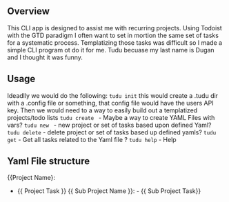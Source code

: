 ## Overview
This CLI app is designed to assist me with recurring projects. Using Todoist with the GTD paradigm I often want to set in mortion the same set of tasks for a systematic process. Templatizing those tasks was difficult so I made a simple CLI program ot do it for me. Tudu becuase my last name is Dugan and I thought it was funny.

## Usage
Ideadlly we would do the following:
`tudu init`
this would create a .tudu dir with a .config file or something, that config file would have the users API key.
Then we would need to a way to easily build out a templatized projects/todo lists
`tudu create ` - Maybe a way to create YAML Files with vars? 
`tudu new ` - new project or set of tasks based upon defined Yaml? 
`tudu delete` - delete project or set of tasks based up defined yamls?
`tudu get` - Get all tasks related to the Yaml file ?
`tudu help` - Help


## Yaml File structure
{{Project Name}:
  -  {{ Project Task }}
  {{ Sub Project Name }}:
    - {{ Sub Project Task}}
